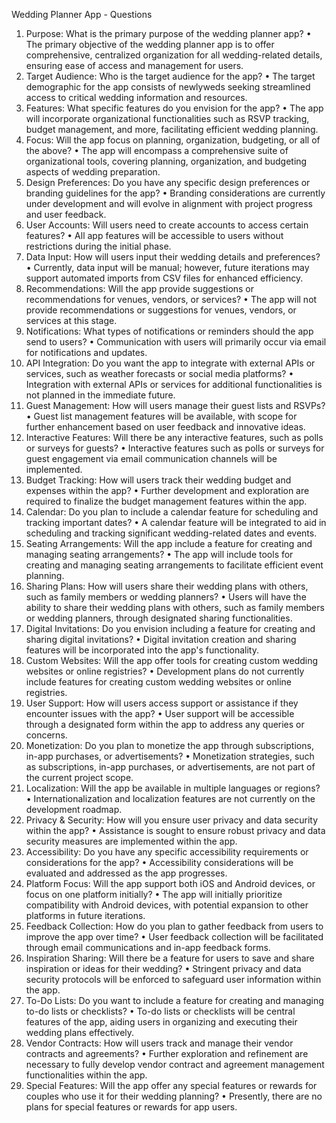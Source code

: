 Wedding Planner App - Questions
1.	Purpose:
What is the primary purpose of the wedding planner app?
•	The primary objective of the wedding planner app is to offer comprehensive, centralized organization for all wedding-related details, ensuring ease of access and management for users.
2.	Target Audience:
Who is the target audience for the app?
•	The target demographic for the app consists of newlyweds seeking streamlined access to critical wedding information and resources.
3.	Features:
What specific features do you envision for the app?
•	The app will incorporate organizational functionalities such as RSVP tracking, budget management, and more, facilitating efficient wedding planning.
4.	Focus:
Will the app focus on planning, organization, budgeting, or all of the above?
•	The app will encompass a comprehensive suite of organizational tools, covering planning, organization, and budgeting aspects of wedding preparation.
5.	Design Preferences:
Do you have any specific design preferences or branding guidelines for the app?
•	Branding considerations are currently under development and will evolve in alignment with project progress and user feedback.
6.	User Accounts:
Will users need to create accounts to access certain features?
•	All app features will be accessible to users without restrictions during the initial phase.
7.	Data Input:
How will users input their wedding details and preferences?
•	Currently, data input will be manual; however, future iterations may support automated imports from CSV files for enhanced efficiency.
8.	Recommendations:
Will the app provide suggestions or recommendations for venues, vendors, or services?
•	The app will not provide recommendations or suggestions for venues, vendors, or services at this stage.
9.	Notifications:
What types of notifications or reminders should the app send to users?
•	Communication with users will primarily occur via email for notifications and updates.
10.	API Integration:
Do you want the app to integrate with external APIs or services, such as weather forecasts or social media platforms?
•	Integration with external APIs or services for additional functionalities is not planned in the immediate future.
11.	Guest Management:
How will users manage their guest lists and RSVPs?
•	Guest list management features will be available, with scope for further enhancement based on user feedback and innovative ideas.
12.	Interactive Features:
Will there be any interactive features, such as polls or surveys for guests?
•	Interactive features such as polls or surveys for guest engagement via email communication channels will be implemented.
13.	Budget Tracking:
How will users track their wedding budget and expenses within the app?
•	Further development and exploration are required to finalize the budget management features within the app.
14.	Calendar:
Do you plan to include a calendar feature for scheduling and tracking important dates?
•	A calendar feature will be integrated to aid in scheduling and tracking significant wedding-related dates and events.
15.	Seating Arrangements:
Will the app include a feature for creating and managing seating arrangements?
•	The app will include tools for creating and managing seating arrangements to facilitate efficient event planning.
16.	Sharing Plans:
How will users share their wedding plans with others, such as family members or wedding planners?
•	Users will have the ability to share their wedding plans with others, such as family members or wedding planners, through designated sharing functionalities.
17.	Digital Invitations:
Do you envision including a feature for creating and sharing digital invitations?
•	Digital invitation creation and sharing features will be incorporated into the app's functionality.
18.	Custom Websites:
Will the app offer tools for creating custom wedding websites or online registries?
•	Development plans do not currently include features for creating custom wedding websites or online registries.
19.	User Support:
How will users access support or assistance if they encounter issues with the app?
•	User support will be accessible through a designated form within the app to address any queries or concerns.
20.	Monetization:
Do you plan to monetize the app through subscriptions, in-app purchases, or advertisements?
•	Monetization strategies, such as subscriptions, in-app purchases, or advertisements, are not part of the current project scope.
21.	Localization:
Will the app be available in multiple languages or regions?
•	Internationalization and localization features are not currently on the development roadmap.
22.	Privacy & Security:
How will you ensure user privacy and data security within the app?
•	Assistance is sought to ensure robust privacy and data security measures are implemented within the app.
23.	Accessibility:
Do you have any specific accessibility requirements or considerations for the app?
•	Accessibility considerations will be evaluated and addressed as the app progresses.
24.	Platform Focus:
Will the app support both iOS and Android devices, or focus on one platform initially?
•	The app will initially prioritize compatibility with Android devices, with potential expansion to other platforms in future iterations.
25.	Feedback Collection:
How do you plan to gather feedback from users to improve the app over time?
•	User feedback collection will be facilitated through email communications and in-app feedback forms.
26.	Inspiration Sharing:
Will there be a feature for users to save and share inspiration or ideas for their wedding?
•	Stringent privacy and data security protocols will be enforced to safeguard user information within the app.
27.	To-Do Lists:
Do you want to include a feature for creating and managing to-do lists or checklists?
•	To-do lists or checklists will be central features of the app, aiding users in organizing and executing their wedding plans effectively.
28.	Vendor Contracts:
How will users track and manage their vendor contracts and agreements?
•	Further exploration and refinement are necessary to fully develop vendor contract and agreement management functionalities within the app.
29.	Special Features:
Will the app offer any special features or rewards for couples who use it for their wedding planning?
•	Presently, there are no plans for special features or rewards for app users.

